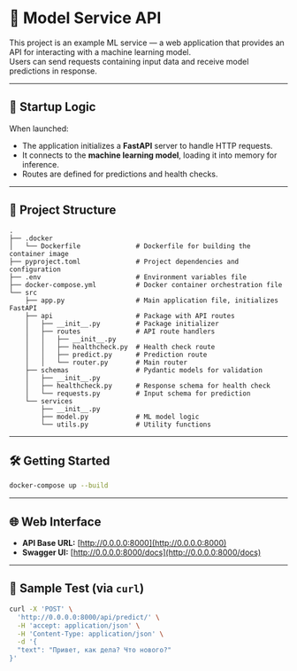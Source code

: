 # 🧠 Model Service API

This project is an example ML service — a web application that provides an API for interacting with a machine learning model.  
Users can send requests containing input data and receive model predictions in response.

---

## 🚀 Startup Logic

When launched:

- The application initializes a **FastAPI** server to handle HTTP requests.
- It connects to the **machine learning model**, loading it into memory for inference.
- Routes are defined for predictions and health checks.

---

## 📁 Project Structure

```
.
├── .docker
│   └── Dockerfile              # Dockerfile for building the container image
├── pyproject.toml              # Project dependencies and configuration
├── .env                        # Environment variables file
├── docker-compose.yml          # Docker container orchestration file
└── src
    ├── app.py                  # Main application file, initializes FastAPI
    ├── api                     # Package with API routes
    │   ├── __init__.py         # Package initializer
    │   ├── routes              # API route handlers
    │   │   ├── __init__.py
    │   │   ├── healthcheck.py  # Health check route
    │   │   ├── predict.py      # Prediction route
    │   │   └── router.py       # Main router
    ├── schemas                 # Pydantic models for validation
    │   ├── __init__.py
    │   ├── healthcheck.py      # Response schema for health check
    │   └── requests.py         # Input schema for prediction
    └── services
        ├── __init__.py
        ├── model.py            # ML model logic
        └── utils.py            # Utility functions
```

---

## 🛠️ Getting Started

```bash
docker-compose up --build
```

---

## 🌐 Web Interface

- **API Base URL:** [http://0.0.0.0:8000](http://0.0.0.0:8000)  
- **Swagger UI:** [http://0.0.0.0:8000/docs](http://0.0.0.0:8000/docs)

---

## 🧪 Sample Test (via `curl`)

```bash
curl -X 'POST' \
  'http://0.0.0.0:8000/api/predict/' \
  -H 'accept: application/json' \
  -H 'Content-Type: application/json' \
  -d '{
  "text": "Привет, как дела? Что нового?"
}'
```